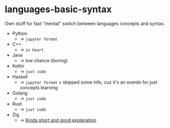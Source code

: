 # languages-basic-syntax
Own stuff for fast "mental" switch between languages concepts and syntax.

* Python
  * -> `jupyter format`
* C++
  * -> `in heart`
* Java
  * -> low chance (boring)
* Kotlin
  * -> `just code`
* Haskell
  * -> `jupyter format` + skipped some info, cuz it's an overdo for just concepts learning
* Golang
  * -> `just code`
* Rust
  * -> `just code`
* Zig
  * -> [Kinda short and good explanation](https://www.openmymind.net/learning_zig/)
